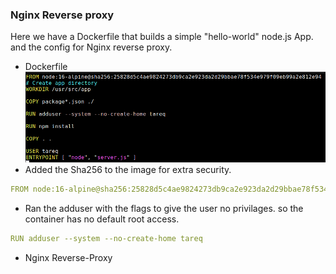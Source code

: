 ### Nginx Reverse proxy 
Here we have a Dockerfile that builds a simple "hello-world" node.js App. and the config for Nginx reverse proxy.
- Dockerfile
 ![DockerFile](./images/dockerfile.png)
- Added the Sha256 to the image for extra security.
```yaml
FROM node:16-alpine@sha256:25828d5c4ae9824273db9ca2e923da2d29bbae78f534e979f09eb99a2e812e94
```
- Ran the adduser with the flags to give the user no privilages. so the container has no default root access.
```yaml
RUN adduser --system --no-create-home tareq
```
- Nginx Reverse-Proxy
